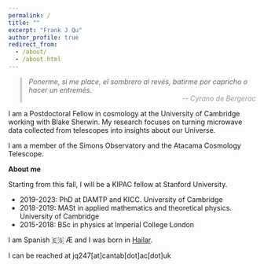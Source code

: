 ```yaml
---
permalink: /
title: ""
excerpt: "Frank J Qu"
author_profile: true
redirect_from: 
  - /about/
  - /about.html
---
```


<blockquote style="font-style: italic; border-left: 4px solid #ccc; padding-left: 1em; color: #666;">
  Ponerme, si me place, el sombrero al revés, batirme por capricho o hacer un entremés.
  <cite style="display: block; text-align: right; color: #999;">-- Cyrano de Bergerac</cite>
</blockquote>


I am a Postdoctoral Fellow in cosmology at the University of Cambridge working with Blake Sherwin. 
My research focuses on turning microwave data collected from telescopes into insights about our Universe.

I am a member of the Simons Observatory and the Atacama Cosmology Telescope.

**About me**

Starting from this fall, I will be a KIPAC fellow at Stanford University.


* 2019-2023: PhD at DAMTP and KICC. University of Cambridge
* 2018-2019: MASt in applied mathematics and theoretical physics. University of Cambridge
* 2015-2018: BSc in physics at Imperial College London

I am Spanish 🇪🇸 Æ and I was born in [Hailar](https://en.wikipedia.org/wiki/Hailar_District).

I can be reached at jq247[at]cantab[dot]ac[dot]uk




